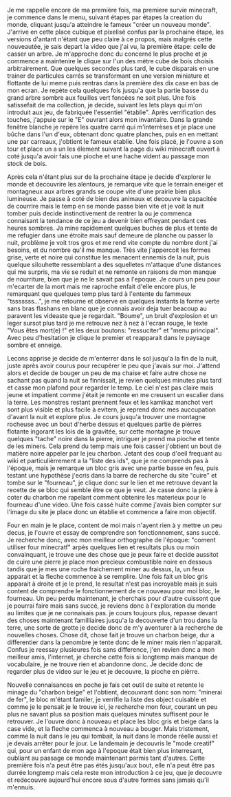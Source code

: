 Je me rappelle encore de ma première fois, ma premiere survie minecraft, je commence dans le menu, suivant étapes par étapes la creation du monde, cliquant jusqu'a atteindre le fameux "créer un nouveau monde".  J'arrive en cette place cubique et pixelisé confus par la prochaine étape, les versions d'antant n'étant que peu claire à ce propos, mais malgrés cette nouveautée, je sais depart la video que j'ai vu, la première étape: celle de casser un arbre. Je m'approche donc du concerné le plus proche et je commence a maintenire le clique sur l'un des mètre cube de bois choisis arbitrairement. Que quelques secondes plus tard, le cube disparais en une trainer de particules carrés se transformant en une version miniature et flottante de lui meme puis rentras dans la première des dix case en bas de mon ecran. Je repète cela quelques fois jusqu'a que la partie basse du grand arbre sombre aux feuilles vert foncées ne soit plus. Une fois satissefait de ma collection, je decide, suivant les lets plays qui m'on introduit aux jeu, de fabriquée l'essentiel "établie". Après verrification des touches, j'appuie sur le "E" ouvrant alors mon invantaire. Dans la grande fenêtre blanche je repère les quatre carré qui m'interrèses et je place une bûche dans l'un d'eux, obtenant donc quatre planches, puis en en mettant une par carreaux, j'obtient le fameux etablie. Une fois placé, je l'ouvre a son tour et place un a un les élement suivant la page du wiki minecraft ouvert à coté jusqu'a avoir fais une pioche et une hache vident au passage mon stock de bois.

Après cela n'étant plus sur de la prochaine étape je decide d'explorer le monde et decouvrire les alentours, je remarque vite que le terrain eneiger et montagneux aux arbres grands se coupe vite d'une prairie bien plus lumineuse. Je passe à coté de bien des animaux et decouvre la capacitée de courrire mais le temp en se monde passe bien vite et je voit la nuit tomber puis decide instinctivement de rentrer la ou je commenca connaisant la tendance de ce jeu a devenir bien effreyant pendant ces heures sombres. Ja mine rapidement quelques buches de plus et tente de me refugier dans une étroite mais sauf demeure de planche ou passer la nuit, problème je voit tros gros et me rend vite compte du nombre dont j'ai besoins, et du nombre qu'il me manque. Très vite j'appercoit les formes grise, verte et noire qui constitue les menacent ennemis de la nuit, puis quelque silouhette ressemblant a des squelletes m'attaque d'une distances qui me surpris, ma vie se reduit et ne remonte en raisons de mon manque de nourriture, bien que je ne le savait pas a l'epoque. Je cours un peu pour m'ecarter de la mort mais me raproche enfait d'elle encore plus, le remarquant que quelques temp plus tard à l'entente du fammeux "tsssssss...", je me retourne  et observe en quelques instants la forme verte sans bras flashans en blanc que je connais avoir deja tuer beacoup au paravent les videaste que je regardait. "Boume", un bruit d'explosion et un leger sursot plus tard je me retrouve nez à nez à l'ecran rouge, le texte "Vous êtes mort(e) !" et les deux boutons: "ressuciter" et "menu principal". Avec peu d'hesitation je clique le premier et reapparait dans le paysage sombre et enneigé.

Lecons apprise je decide de m'enterrer dans le sol jusqu'a la fin de la nuit, juste après avoir courus pour recupérer le peu que j'avais sur moi. J'attend alors et decide de bouger un peu de ma chaise et faire autre chose ne sachant pas quand la nuit se finnissait, je revien quelques minutes plus tard et casse mon plafond pour regarder le temp. Le ciel n'est pas claire mais jeune et impatient comme j'était je remonte en me creusent un escalier dans la terre. Les monstres restant prennent feux et les kamikaz manchot vert sont plus visible et plus facile à evitern, je reprend donc mes auccupation d'avant la nuit et explore plus. Je cours jusqu'a trouver une montagne rocheuse avec un bout d'herbe dessus et quelques partie de pièrres flotante ingorant les lois de la gravitée, sur cette montagne je trouve quelques "tache" noire dans la pierre, intriguer je prend ma pioche et tente de les miners. Cela prend du temp mais une fois casser j'obtient un bout de matière noire appeler par le jeu charbon. Jetant des coup d'oeil frequant au wiki et particulièrrement a la "liste des ids", que je ne comprends pas à l'époque, mais je remarque un bloc gris avec une partie basse en feu, puis testant une hypothèse j'ecris dans la barre de recherche du site "cuire" et tombe sur le "fourneau", je clique donc sur le lien et me retrouve devant la recette de se bloc qui semble être ce que je veut. Je casse donc la pière à coter du charbon me rapelant comment obtenire les materieux pour le fourneau d'une video. Une fois cassé huite comme j'avais bien compter sur l'image du site je place donc un établie et commence a faire mon objectif.

Four en main je le place, content de moi mais n'ayent rien à y mettre un peu decus, je l'ouvre et essay de comprendre son fonctionnement, sans succé. Je recherche donc, avec mon meilleur orthographe de l'époque: "coment utiliser four minecratf" arpès quelques lien et resultats plus ou moin convainquant, je trouve une des chose que je peux faire et decide aussitot de cuire une pierre je place mon precieux combustible noire en dessous tandis que je mes une roche fraichement miner au dessus, la, un feux apparait et la fleche commence à se remplire. Une fois fait un bloc gris apparait à droite et je le prend, le resultat n'est pas incroyable mais je suis content de comprendre le fonctionnement de ce nouveau pour moi bloc, le fourneau. Un peu perdu maintenant, je cherchais pour d'autre cuissont que je pourrai faire mais sans succé, je reviens donc à l'exploration du monde au limites que je ne connaisais pas. je cours toujours plus, repasse devant des choses maintenant familliaires jusqu'a la decouverte d'un trou dans la terre, une sorte de grotte je decide donc de m'y aventurer à la recherche de nouvelles choses. Chose dit, chose fait je trouve un charbon beige, dur a differentier dans la penombre je tente donc de le miner mais rien n'apparait. Confus je reessay plusieures fois sans difference, j'en revien donc a mon meilleur amis, l'internet, je cherche cette fois si longtemp mais manque de vocabulaire, je ne trouve rien et abandonne donc. Je decide donc de regarder plus de video sur le jeu et je decouvre, la pioche en pièrre.

Nouvelle connaisances en poche je fais cet outil de suite et retente le minage du "charbon beige" et l'obtient, decouvrant donc son nom: "minerai de fer", le bloc m'étant familer, je verrifie la liste des object cuisable et comme je le pensait je le trouve ici, je recherche mon four, courant un peu plus ne savant plus sa position mais quelques minutes suffisent pour le retrouver. Je l'ouvre donc à nouveau et place les bloc gris et beige dans la case vide, et la fleche commenca à nouveau a bouger. Mais tristement, comme la nuit dans le jeu qui tombait, la nuit dans le monde réelle aussi et je devais arrêter pour le jour. Le landemain je decouvris le "mode creatif" qui, pour un enfant de mon age à l'epoque était bien plus interresant, oubliant au passage ce monde maintenant parmis tant d'autres. Cette première fois n'a peut être pas étés jusqu'aux bout, elle n'a peut être pas durrée longtemp mais cela reste mon introduction à ce jeu, que je decouvre et redecouvre aujourd'hui encore sous d'autre formes sans jamais qu'il m'ennuis.
